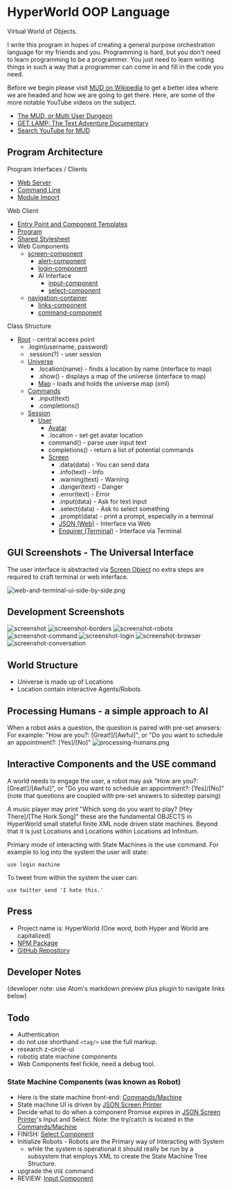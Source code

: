 # HyperWorld OOP Language
Virtual World of Objects.

I write this program in hopes of creating a general purpose orchestration language for my friends and you.
Programming is hard, but you don't need to learn programming to be a programmer. You just need to learn writing
things in such a way that a programmer can come in and fill in the code you need.

Before we begin please visit [MUD on Wikipedia](https://en.wikipedia.org/wiki/MUD) to get a better idea where we are headed and how we are going to get there. Here, are some of the more notable YouTube videos on the subject.
- [The MUD, or Multi User Dungeon](https://www.youtube.com/watch?v=4C7THj0VZcI)
- [GET LAMP: The Text Adventure Documentary](https://www.youtube.com/watch?v=LRhbcDzbGSU)
- [Search YouTube for MUD](https://www.youtube.com/results?search_query=multi+user+dungeon)

## Program Architecture

Program Interfaces / Clients
- [Web Server](server.mjs)
- [Command Line](cli.mjs)
- [Module Import](index.mjs)

Web Client

- [Entry Point and Component Templates](public/index.html)
- [Program](public/index.js)
- [Shared Stylesheet](public/style.css)
- Web Components
  - [screen-component](public/modules/screen-component/index.js)
    - [alert-component](public/modules/alert-component/index.js)
    - [login-component](public/modules/login-component/index.js)
    - AI Interface
      - [input-component](public/modules/input-component/index.js)
      - [select-component](public/modules/select-component/index.js)
  - [navigation-container](public/modules/navigation-container/index.js)
    - [links-component](public/modules/links-component/index.js)
    - [command-component](public/modules/command-component/index.js)



Class Structure

- [Root](src/organization/index.mjs) - central access point
  - .login(username, password)
  - .session(?) - user session
  - [Universe](src/organization/node_modules/Universe/index.mjs)
    - .location(name) - finds a location by name (interface to map)
    - .show() - displays a map of the universe (interface to map)
    - [Map](src/organization/node_modules/Map/index.mjs) - loads and holds the universe map (xml)
  - [Commands](src/organization/node_modules/Commands/index.mjs)
    - .input(text)
    - .completions()
  - [Session](src/organization/node_modules/Session/index.mjs)
    - [User](src/organization/node_modules/User/index.mjs)
      - [Avatar](src/organization/node_modules/Avatar/index.mjs)
      - .location - set get avatar location
      - command() - parse user input text
      - completions() - return a list of potential commands
      - [Screen](src/organization/node_modules/Screen/index.mjs)
        - .data(data) - You can send data
        - .info(text) - Info
        - .warning(text) - Warning
        - .danger(text) - Danger
        - .error(text) - Error
        - .input(data) - Ask for text input
        - .select(data) - Ask to select something
        - .prompt(data) - print a prompt, especially in a terminal
        - [JSON (Web)](src/organization/node_modules/Screen/Printer/Json.mjs) - Interface via Web
        - [Enquirer (Terminal)](src/organization/node_modules/Screen/Printer/Enquirer.mjs) - Interface via Terminal

## GUI Screenshots - The Universal Interface

The user interface is abstracted via [Screen Object](src/organization/node_modules/Screen/index.mjs)
no extra steps are required to craft terminal or web interface.

![web-and-terminal-ui-side-by-side.png](docs/images/web-and-terminal-ui-side-by-side.png)

## Development Screenshots
![screenshot](docs/images/screenshot.png)
![screenshot-borders](docs/images/screenshot-borders.png)
![screenshot-robots](docs/images/screenshot-robots.png)
![screenshot-command](docs/images/screenshot-command.png)
![screenshot-login](docs/images/screenshot-login.png)
![screenshot-browser](docs/images/screenshot-browser.png)
![screenshot-conversation](docs/images/screenshot-conversation.png)

## World Structure
- Universe is made up of Locations
- Location contain interactive Agents/Robots


## Processing Humans - a simple approach to AI

When a robot asks a question, the question is paired with pre-set anwsers:
For example: "How are you?: [Great!]/[Awful]", or "Do you want to schedule an appointment?: [Yes]/[No]"
![processing-humans.png](docs/images/processing-humans.png)

## Interactive Components and the USE command

A world needs to engage the user, a robot may ask "How are you?: [Great!]/[Awful]", or "Do you want to schedule an appointment?: [Yes]/[No]"
(note that questions are coupled with pre-set answers to sidestep parsing)

A music player may print "Which song do you want to play? [Hey There]/[The Hork Song]" these are the fundamental OBJECTS in HyperWorld small
stateful finite XML node driven state machines. Beyond that it is just Locations and Locations within Locations ad Infinitum.

Primary mode of interacting with State Machines is the use command.
For example to log into the system the user will state:

    use login machine

To tweet from within the system the user can:

    use twitter send 'I hate this.'

## Press
- Project name is: HyperWorld (One word, both Hyper and World are capitalized)
- [NPM Package](https://www.npmjs.com/package/hyperworld)
- [GitHub Repository](https://github.com/fantasyui-com/hyperworld)


## Developer Notes

(developer note: use Atom's markdown preview plus plugin to navigate links below)

## Todo

- Authentication
- do not use shorthand ```<tag/>``` use the full <tag></tag> markup.
- research z-circle-ui
- robotiq state machine components
- Web Components feel fickle, need a debug tool.

### State Machine Components (was known as Robot)

- Here is the state machine front-end: [Commands/Machine](src/organization/node_modules/Commands/node_modules/Machine/index.mjs)
- State machine UI is driven by [JSON Screen Printer](src/organization/node_modules/Screen/Printer/Json.mjs)
- Decide what to do when a component Promise expires in [JSON Screen Printer](src/organization/node_modules/Screen/Printer/Json.mjs)'s Input and Select. Note: the try/catch is located in the [Commands/Machine](src/organization/node_modules/Commands/node_modules/Machine/index.mjs)
- FINISH: [Select Component](public/modules/select-component/index.js)
- Initialize Robots - Robots are the Primary way of Interacting with System
  - while the system is operational it should really be run by a subsystem
    that employs XML to create the State Machine Tree Structure.
- upgrade the ```USE``` command
- REVIEW: [Input Component](public/modules/input-component/index.js)
